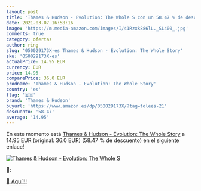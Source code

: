 ```yaml
---
layout: post
title: 'Thames & Hudson - Evolution: The Whole S con un 58.47 % de descuento'
date: 2021-03-07 16:58:16
image: 'https://m.media-amazon.com/images/I/41Rzxk886lL._SL400_.jpg'
comments: true
category: ofertas
author: ring
slug: '050029173X-es Thames & Hudson - Evolution: The Whole Story'
sku: '050029173X-es'
actualPrice: 14.95 EUR
currency: EUR
price: 14.95
comparePrice: 36.0 EUR
prodname: 'Thames & Hudson - Evolution: The Whole Story'
country: 'es'
flag: '🇪🇸'
brand: 'Thames & Hudson'
buyurl: 'https://www.amazon.es/dp/050029173X/?tag=tolees-21'
descuento: '58.47'
average: '14.95'
---
```


En este momento está [Thames & Hudson - Evolution: The Whole Story](https://www.amazon.es/dp/050029173X/?tag=tolees-21) a 14.95 EUR (original: 36.0 EUR) (58.47 %  de descuento) en el siguiente enlace!

[![Thames & Hudson - Evolution: The Whole S](https://m.media-amazon.com/images/I/41Rzxk886lL._SL400_.jpg)](https://www.amazon.es/dp/050029173X/?tag=tolees-21)

🔎:


[🛒 Aquí!!!](https://www.amazon.es/dp/050029173X/?tag=tolees-21)
